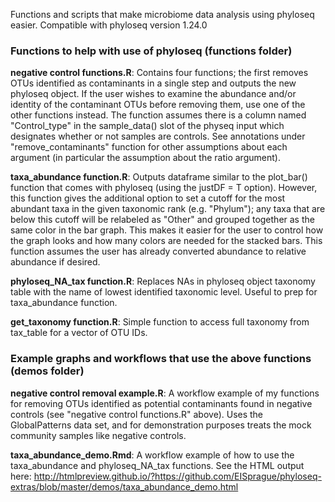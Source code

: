 Functions and scripts that make microbiome data analysis using phyloseq easier. Compatible with phyloseq version 1.24.0  


### Functions to help with use of phyloseq (functions folder)  
**negative control functions.R**: Contains four functions; the first removes OTUs identified as contaminants in a single step and outputs the new phyloseq object. If the user wishes to examine the abundance and/or identity of the contaminant OTUs before removing them, use one of the other functions instead. The function assumes there is a column named "Control_type" in the sample_data() slot of the physeq input which designates whether or not samples are controls. See annotations under "remove_contaminants" function for other assumptions about each argument (in particular the assumption about the ratio argument).

**taxa_abundance function.R**: Outputs dataframe similar to the plot_bar() function that comes with phyloseq (using the justDF = T option). However, this function gives the additional option to set a cutoff for the most abundant taxa in the given taxonomic rank (e.g. "Phylum"); any taxa that are below this cutoff will be relabeled as "Other" and grouped together as the same color in the bar graph. This makes it easier for the user to control how the graph looks and how many colors are needed for the stacked bars. This function assumes the user has already converted abundance to relative abundance if desired.  

**phyloseq_NA_tax function.R**: Replaces NAs in phyloseq object taxonomy table with the name of lowest identified taxonomic level. Useful to prep for taxa_abundance function.

**get_taxonomy function.R**: Simple function to access full taxonomy from tax_table for a vector of OTU IDs.  

### Example graphs and workflows that use the above functions (demos folder)  
**negative control removal example.R**: A workflow example of my functions for removing OTUs identified as potential contaminants found in negative controls (see "negative control functions.R" above). Uses the GlobalPatterns data set, and for demonstration purposes treats the mock community samples like negative controls.  

**taxa_abundance_demo.Rmd**: A workflow example of how to use the taxa_abundance and phyloseq_NA_tax functions. See the HTML output here: http://htmlpreview.github.io/?https://github.com/EISprague/phyloseq-extras/blob/master/demos/taxa_abundance_demo.html
